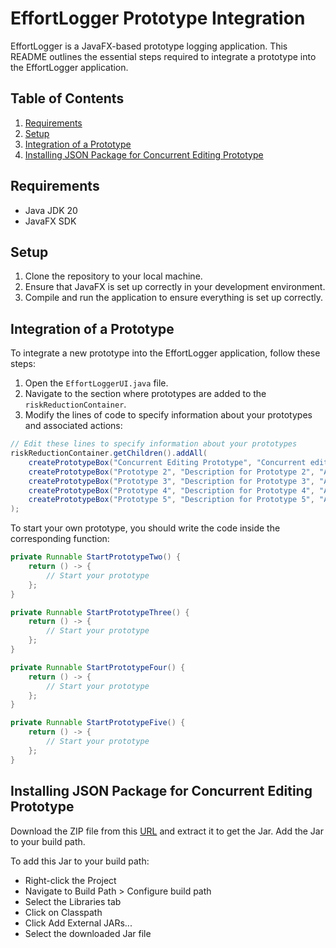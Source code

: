 # EffortLogger Prototype Integration

EffortLogger is a JavaFX-based prototype logging application. This README outlines the essential steps required to integrate a prototype into the EffortLogger application.

## Table of Contents
1. [Requirements](#requirements)
2. [Setup](#setup)
3. [Integration of a Prototype](#integration-of-a-prototype)
4. [Installing JSON Package for Concurrent Editing Prototype](#installing-json-package-for-concurrent-editing-prototype)

## Requirements
- Java JDK 20
- JavaFX SDK

## Setup
1. Clone the repository to your local machine.
2. Ensure that JavaFX is set up correctly in your development environment.
3. Compile and run the application to ensure everything is set up correctly.

## Integration of a Prototype

To integrate a new prototype into the EffortLogger application, follow these steps:

1. Open the `EffortLoggerUI.java` file.
2. Navigate to the section where prototypes are added to the `riskReductionContainer`.
3. Modify the lines of code to specify information about your prototypes and associated actions:

```java
// Edit these lines to specify information about your prototypes
riskReductionContainer.getChildren().addAll(
    createPrototypeBox("Concurrent Editing Prototype", "Concurrent editing allows multiple users to work simultaneously. EffortLogger ensures changes are accurate and avoids overwrites.", "Ilia Rubashkin", StartConcurrentEditingPrototype()),
    createPrototypeBox("Prototype 2", "Description for Prototype 2", "Author2", StartPrototypeTwo()),
    createPrototypeBox("Prototype 3", "Description for Prototype 3", "Author3", StartPrototypeThree()),
    createPrototypeBox("Prototype 4", "Description for Prototype 4", "Author4", StartPrototypeFour()),
    createPrototypeBox("Prototype 5", "Description for Prototype 5", "Author5", StartPrototypeFive())
);
```

To start your own prototype, you should write the code inside the corresponding function:

```java
private Runnable StartPrototypeTwo() {
    return () -> {
        // Start your prototype
    };
}

private Runnable StartPrototypeThree() {
    return () -> {
        // Start your prototype
    };
}

private Runnable StartPrototypeFour() {
    return () -> {
        // Start your prototype
    };
}

private Runnable StartPrototypeFive() {
    return () -> {
        // Start your prototype
    };
}
```


## Installing JSON Package for Concurrent Editing Prototype

Download the ZIP file from this [URL](https://github.com/stleary/JSON-java) and extract it to get the Jar. Add the Jar to your build path.

To add this Jar to your build path:
- Right-click the Project
- Navigate to Build Path > Configure build path
- Select the Libraries tab
- Click on Classpath
- Click Add External JARs...
- Select the downloaded Jar file
